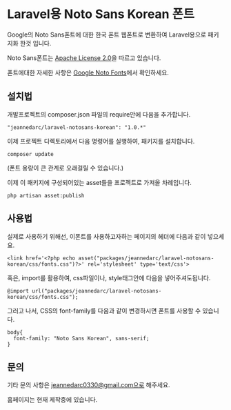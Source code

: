# Laravel용 Noto Sans Korean 폰트

Google의 Noto Sans폰트에 대한 한국 폰트 웹폰트로 변환하여 Laravel용으로 패키지화 한것 입니다.

Noto Sans폰트는 [Apache License 2.0](http://www.apache.org/licenses/LICENSE-2.0.html)을 따르고 있습니다.

폰트에대한 자세한 사항은 [Google Noto Fonts](https://www.google.com/get/noto/)에서 확인하세요.

## 설치법

개발프로젝트의 composer.json 파일의 require안에 다음을 추가합니다.

    "jeannedarc/laravel-notosans-korean": "1.0.*"

이제 프로젝트 디렉토리에서 다음 명령어를 실행하여, 패키지를 설치합니다.

    composer update

(폰트 용량이 큰 관계로 오래걸릴 수 있습니다.)

이제 이 패키지에 구성되어있는 asset들을  프로젝트로 가져올 차례입니다.

    php artisan asset:publish

## 사용법

실제로 사용하기 위해선, 이폰트를 사용하고자하는 페이지의 헤더에 다음과 같이 넣으세요.

    <link href='<?php echo asset("packages/jeannedarc/laravel-notosans-korean/css/fonts.css")?>' rel='stylesheet' type='text/css'>

혹은, import를 활용하여, css파일이나, style태그안에 다음을 넣어주셔도됩니다.

    @import url("packages/jeannedarc/laravel-notosans-korean/css/fonts.css");

그러고 나서, CSS의 font-family를 다음과 같이 변경하시면 폰트를 사용할 수 있습니다.

    body{
      font-family: "Noto Sans Korean", sans-serif;
    }

## 문의

기타 문의 사항은 jeannedarc0330@gmail.com으로 해주세요.

홈페이지는 현재 제작중에 있습니다.
